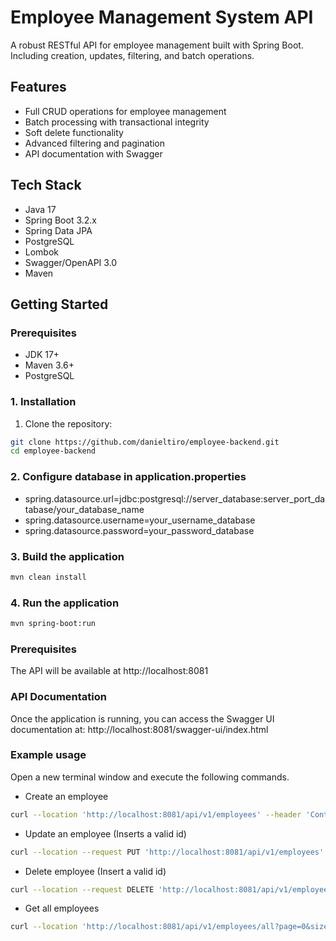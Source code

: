 # Employee Management System API

A robust RESTful API for employee management built with Spring Boot. Including creation, updates, filtering, and batch operations.

## Features

- Full CRUD operations for employee management
- Batch processing with transactional integrity
- Soft delete functionality
- Advanced filtering and pagination
- API documentation with Swagger

## Tech Stack

- Java 17
- Spring Boot 3.2.x
- Spring Data JPA
- PostgreSQL
- Lombok
- Swagger/OpenAPI 3.0
- Maven

## Getting Started

### Prerequisites

- JDK 17+
- Maven 3.6+
- PostgreSQL

### 1. Installation

1. Clone the repository:

```bash
git clone https://github.com/danieltiro/employee-backend.git
cd employee-backend
```

### 2. Configure database in application.properties

- spring.datasource.url=jdbc:postgresql://server_database:server_port_database/your_database_name
- spring.datasource.username=your_username_database
- spring.datasource.password=your_password_database

### 3. Build the application

```bash
mvn clean install
```

### 4. Run the application

```bash
mvn spring-boot:run
```

### Prerequisites

The API will be available at http://localhost:8081

### API Documentation

Once the application is running, you can access the Swagger UI documentation at:
http://localhost:8081/swagger-ui/index.html

### Example usage

Open a new terminal window and execute the following commands.

- Create an employee

```bash
curl --location 'http://localhost:8081/api/v1/employees' --header 'Content-Type: application/json' --data '{"name":"Daniel","firstname":"Tiro","active":true,"birthdate":"1984-01-03","genre":"M","position":"Java Programmer","dni":"TIBD841213Q10"}'
```

- Update an employee (Inserts a valid id)

```bash
curl --location --request PUT 'http://localhost:8081/api/v1/employees' --header 'Content-Type: application/json' --data '{"id":"cfb36183-0744-492a-91d6-d8a4d60f5e79","firstname":"Tiros","lastname":"Bravos","middlename":"Joav","name":"Daniel","genre":"M","birthdate":"2000-01-01","dni":"TIBD84121310","position":"Java Programmer","active":true}'
```

- Delete employee (Insert a valid id)

```bash
curl --location --request DELETE 'http://localhost:8081/api/v1/employees/cfb36183-0744-492a-91d6-d8a4d60f5e79' --data ''
```

- Get all employees

```bash
curl --location 'http://localhost:8081/api/v1/employees/all?page=0&size=5&sort=createdAt%2Casc'
```
